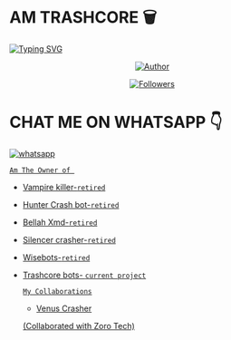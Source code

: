 # AM TRASHCORE 🗑️ 

<a href="https://git.io/typing-svg"><img src="https://readme-typing-svg.demolab.com?font=Black+Ops+One&size=50&pause=1000&color=1BAFBAFF&center=true&width=910&height=100&lines=THANKS FOR FOLLOWING +ME-ON;MY+GITHUB+NEW+ACCOUNT;JOINED+14.10.2024" alt="Typing SVG" /></a>




<p align="center">
<a href="https://github.com/Tennor-modz"><img title="Author" src="https://files.catbox.moe/fg4yl8.jpg?style=for-the-badge&logo=github"></a>


  <p align="center">
<a href="https://github.com/Tennor-modz/followers"><img title="Followers" src="https://img.shields.io/github/followers/Tennor-modz?color=blue&style=flat-square"></a>

# CHAT ME ON WHATSAPP 👇    
<a aria-label="Join our chats" href="https://wa.me/254703726139?text=Hi!! `Giddy Tennor` Sir, I need Your Help" target="_blank">
    <img alt="whatsapp" src="https://img.shields.io/badge/Giddy%20Tennor-25D366?style=for-the-badge&logo=whatsapp&logoColor=white" />
</p>


`Am The Owner of `

* Vampire killer-`retired`
* Hunter Crash bot-`retired`
* Bellah Xmd-`retired`
* Silencer crasher-`retired`
* Wisebots-`retired`
* Trashcore bots- `current project`


  `My Collaborations`
  * Venus Crasher
  
  (Collaborated with Zoro Tech)
